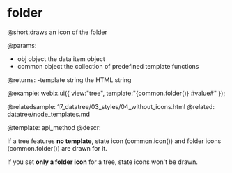 folder
=============
@short:draws an icon of the folder
	

@params:
- obj	object		the data item object
- common	object	the collection of predefined template functions


@returns:
-template	string	the HTML string 
	


@example:
webix.ui({
	view:"tree",
	template:"{common.folder()} #value#"
});

@relatedsample:
	17_datatree/03_styles/04_without_icons.html
@related:
	datatree/node_templates.md


@template:	api_method
@descr:

If a tree features **no template**, state icon (common.icon()) and folder icons (common.folder()) are drawn for it. 

If you set **only a folder icon** for a tree, state icons won't be drawn. 

